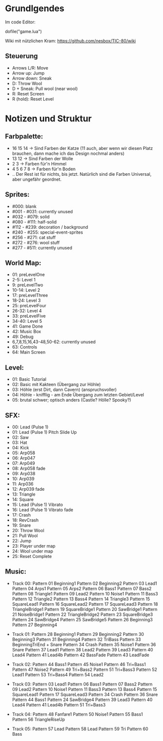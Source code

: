 # Grundlgendes

Im code Editor:

dofile("game.lua")

Wiki mit nützlichen Kram:
https://github.com/nesbox/TIC-80/wiki

## Steuerung 
- Arrows L/R: Move
- Arrow up: Jump
- Arrow down: Sneak
- D: Throw Wool
- D + Sneak: Pull wool (near wool)
- R: Reset Screen
- R (hold): Reset Level

# Notizen und Struktur

## Farbpalette:
- 16 15 14 -> Sind Farben der Katze (11 auch, aber wenn wir diesen Platz brauchen, dann mache ich das Design nochmal anders)
- 13 12 -> Sind Farben der Wolle
- 2 3 -> Farben für'n Himmel
- 4 5 6 7 8 -> Farben für'n Boden
- .. Der Rest ist für nichts, bis jetzt. Natürlich sind die Farben Universal, aber ungefähr geordnet.

## Sprites:
- #000: blank
- #001 - #031: currently unused
- #032 - #079: solid
- #080 - #111: half-solid
- #112 - #239: decoration / background
- #240 - #255: special-event-sprites
- #256 - #271: cat stuff
- #272 - #276: wool stuff
- #277 - #511: currently unused

## World Map:
- 01: preLevelOne
- 2-5: Level 1
- 9: preLevelTwo
- 10-14: Level 2
- 17: preLevelThree
- 18-24: Level 3
- 25: preLevelFour
- 26-32: Level 4
- 33: preLevelFive
- 34-40: Level 5
- 41: Game Done
- 42: Music Box
- 49: Debug
- 6,7,8,15,16,43-48,50-62: currently unused
- 63: Controls
- 64: Main Screen

## Level:
- 01: Basic Tutorial
- 02: Basic mit Kakteen (Übergang zur Höhle)
- 03: Höhle (erst Dirt, dann Cavern) (anspruchsvoller)
- 04: Höhle - knifflig - am Ende Übergang zum letzten Gebiet/Level
- 05: brutal schwer; optisch anders (Castle? Hölle? Spooky?)

## SFX:
- 00: Lead (Pulse 1)
- 01: Lead (Pulse 1) Pitch Slide Up
- 02: Saw
- 03: Hat
- 04: Kick
- 05: Arp058
- 06: Arp047
- 07: Arp049
- 08: Arp058 fade
- 09: Arp038
- 10: Arp039
- 11: Arp036
- 12: Arp039 fade
- 13: Triangle
- 14: Square
- 15: Lead (Pulse 1) Vibrato
- 16: Lead (Pulse 1) Vibrato fade
- 17: Crash
- 18: RevCrash
- 19: Snare
- 20: Throw Wool
- 21: Pull Wool
- 22: Jump
- 23: Player under map
- 24: Wool under map
- 25: Reset Complete

## Music:
- Track 00:
Pattern 01	Beginning1
Pattern 02	Beginning2
Pattern 03	Lead1
Pattern 04	Arps1
Pattern 05	Arps2
Pattern 06	Bass1
Pattern 07	Bass2
Pattern 08	Triangle1
Pattern 09	Lead2
Pattern 10	Noise1
Pattern 11	Bass3
Pattern 12	Triangle2
Pattern 13	Bass4
Pattern 14	Triangle3
Pattern 15	SquareLead1
Pattern 16	SquareLead2
Pattern 17	SquareLead3
Pattern 18	TriangleBridge1
Pattern 19	SquareBridge1
Pattern 20	SawBridge1
Pattern 21	NoiseBridge1
Pattern 22	TriangleBridge2
Pattern 23	SquareBridge3
Pattern 24	SawBridge4
Pattern 25	SawBridge5
Pattern 26	Beginning3
Pattern 27	Beginning4

- Track 01:
Pattern 28	Beginning1
Pattern 29	Beginning2
Pattern 30	Beginning3
Pattern 31	Beginning4
Pattern 32	TriBass
Pattern 33	BeginningTriEnd + Snare
Pattern 34	Crash
Pattern 35	Noise1
Pattern 36	Snare
Pattern 37	Lead1
Pattern 38	Lead2
Pattern 39	Lead3
Pattern 40	Lead4
Pattern 41	Lead4b
Pattern 42	BassFade
Pattern 43	LeadFade

- Track 02:
Pattern 44	Bass1
Pattern 45	Noise1
Pattern 46	Tri+Bass1
Pattern 47	Noise2
Pattern 49	Tri+Bass2
Pattern 51	Tri+Bass3
Pattern 52	Lead1
Pattern 53	Tri+Bass4
Pattern 54	Lead2

- Track 03:
Pattern 03	Lead1
Pattern 06	Bass1
Pattern 07	Bass2
Pattern 09	Lead2
Pattern 10	Noise1
Pattern 11	Bass3
Pattern 13	Bass4
Pattern 15	SquareLead1
Pattern 17	SquareLead3
Pattern 34	Crash
Pattern 36	Snare
Pattern 44	Bass1
Pattern 24	SawBridge4
Pattern 39	Lead3
Pattern 40	Lead4
Pattern 41	Lead4b
Pattern 51	Tri+Bass3

- Track 04:
Pattern 48	Fanfare1
Pattern 50	Noise1
Pattern 55	Bass1
Pattern 56	TriangleRiseUp

- Track 05:
Pattern 57	Lead
Pattern 58	Lead
Pattern 59	Tri
Pattern 60	Bass
